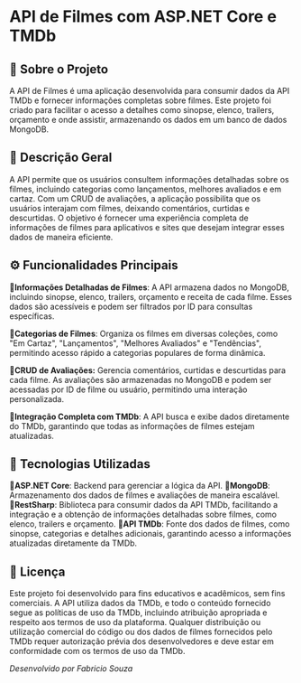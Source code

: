 # API de Filmes com ASP.NET Core e TMDb

## 🎥 Sobre o Projeto

A API de Filmes é uma aplicação desenvolvida para consumir dados da API TMDb e fornecer informações completas sobre filmes. Este projeto foi criado para facilitar o acesso a detalhes como sinopse, elenco, trailers, orçamento e onde assistir, armazenando os dados em um banco de dados MongoDB.

## 📝 Descrição Geral

A API permite que os usuários consultem informações detalhadas sobre os filmes, incluindo categorias como lançamentos, melhores avaliados e em cartaz. Com um CRUD de avaliações, a aplicação possibilita que os usuários interajam com filmes, deixando comentários, curtidas e descurtidas. O objetivo é fornecer uma experiência completa de informações de filmes para aplicativos e sites que desejam integrar esses dados de maneira eficiente.

## ⚙️ Funcionalidades Principais

🔘**Informações Detalhadas de Filmes**: A API armazena dados no MongoDB, incluindo sinopse, elenco, trailers, orçamento e receita de cada filme. Esses dados são acessíveis e podem ser filtrados por ID para consultas específicas.

🔘**Categorias de Filmes**: Organiza os filmes em diversas coleções, como "Em Cartaz", "Lançamentos", "Melhores Avaliados" e "Tendências", permitindo acesso rápido a categorias populares de forma dinâmica.

🔘**CRUD de Avaliações:** Gerencia comentários, curtidas e descurtidas para cada filme. As avaliações são armazenadas no MongoDB e podem ser acessadas por ID de filme ou usuário, permitindo uma interação personalizada.

🔘**Integração Completa com TMDb**: A API busca e exibe dados diretamente do TMDb, garantindo que todas as informações de filmes estejam atualizadas.

## 🚀 Tecnologias Utilizadas

🔘**ASP.NET Core**: Backend para gerenciar a lógica da API.
🔘**MongoDB**: Armazenamento dos dados de filmes e avaliações de maneira escalável.
🔘**RestSharp**: Biblioteca para consumir dados da API TMDb, facilitando a integração e a obtenção de informações detalhadas sobre filmes, como elenco, trailers e orçamento.
🔘**API TMDb**: Fonte dos dados de filmes, como sinopse, categorias e detalhes adicionais, garantindo acesso a informações atualizadas diretamente da TMDb.

## 📝 Licença

Este projeto foi desenvolvido para fins educativos e acadêmicos, sem fins comerciais. A API utiliza dados da TMDb, e todo o conteúdo fornecido segue as políticas de uso da TMDb, incluindo atribuição apropriada e respeito aos termos de uso da plataforma. Qualquer distribuição ou utilização comercial do código ou dos dados de filmes fornecidos pelo TMDb requer autorização prévia dos desenvolvedores e deve estar em conformidade com os termos de uso da TMDb.


*Desenvolvido por Fabricio Souza*
